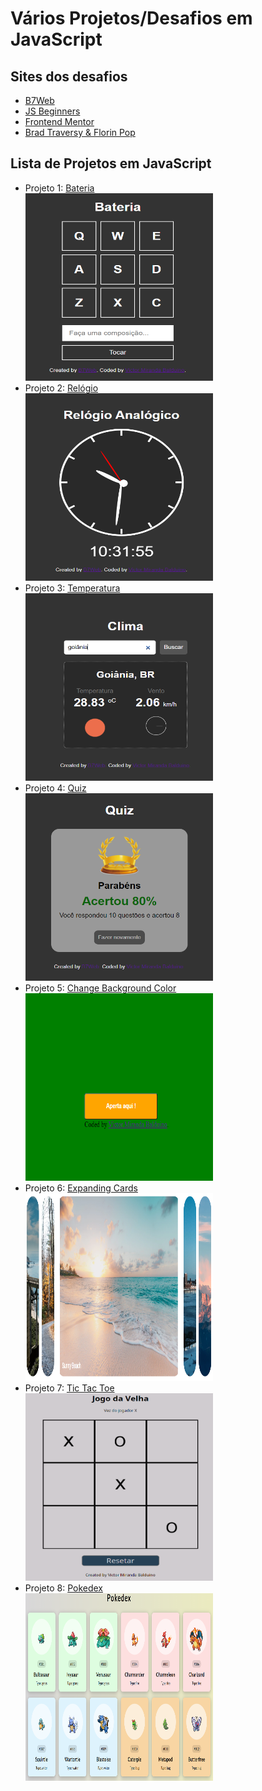 # Vários Projetos/Desafios em JavaScript

## Sites dos desafios
 - [B7Web](https://b7web.com.br/fullstack/?ref=I24108426I&gclid=Cj0KCQjw7MGJBhD-ARIsAMZ0eetnVPns4VA30m5Jl4VE15oOA2nRe8FpGNaEfbPqcIhu3iCTNqWW06oaAhE6EALw_wcB)
 - [JS Beginners](https://jsbeginners.com/javascript-projects-for-beginners/)
 - [Frontend Mentor](https://www.frontendmentor.io/challenges)
 - [Brad Traversy & Florin Pop](https://github.com/bradtraversy/50projects50days)

## Lista de Projetos em JavaScript
 - Projeto 1: [Bateria](/projeto01) </br>
    <img src="./images/projeto01.PNG" width="300px" height="300px">
 - Projeto 2: [Relógio](/projeto02) </br>
    <img src="./images/projeto02.PNG" width="300px" height="300px">
 - Projeto 3: [Temperatura](/projeto03) </br>
    <img src="./images/projeto03.PNG" width="300px" height="300px">
 - Projeto 4: [Quiz](/projeto04) </br>
    <img src="./images/projeto04.PNG" width="300px" height="300px">
 - Projeto 5: [Change Background Color](/projeto05) </br>
    <img src="./images/projeto05.PNG" width="300px" height="300px">
 - Projeto 6: [Expanding Cards](/projeto06)</br>
    <img src="./images/projeto06.PNG" width="300px" height="300px">
 - Projeto 7: [Tic Tac Toe](/projeto07)</br>
    <img src="./images/projeto07.PNG" width="300px" height="300px">
 - Projeto 8: [Pokedex](/projeto08)</br>
    <img src="./images/projeto08.PNG" width="300px" height="300px">   